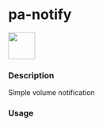 # pa-notify

<a href="https://aur.archlinux.org/packages/batify2/"><img src="https://raw.githubusercontent.com/themix-project/oomox/master/packaging/download_aur.png" height="54"></a>


### Description
Simple volume notification

### Usage

